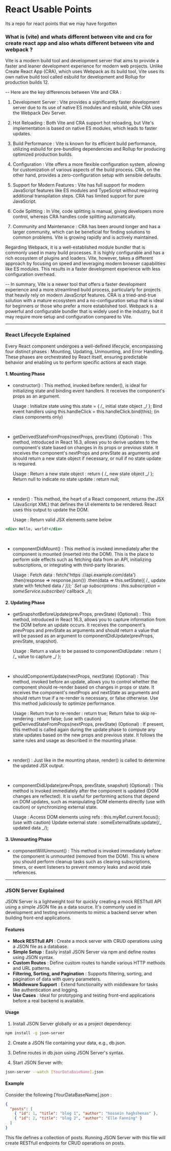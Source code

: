 # React Usable Points

Its a repo for react points that we may have forgotten

### What is (vite) and whats different between vite and cra for create react app and also whats different between vite and webpack ?

Vite is a modern build tool and development server that aims to provide a faster and leaner development experience for modern web projects. Unlike Create React App (CRA), which uses Webpack as its build tool, Vite uses its own native build tool called esbuild for development and Rollup for production builds 12.

-- Here are the key differences between Vite and CRA :

1. Development Server : Vite provides a significantly faster development server due to its use of native ES modules and esbuild, while CRA uses the Webpack Dev Server.

2. Hot Reloading : Both Vite and CRA support hot reloading, but Vite's implementation is based on native ES modules, which leads to faster updates.

3. Build Performance : Vite is known for its efficient build performance, utilizing esbuild for pre-bundling dependencies and Rollup for producing optimized production builds.

4. Configuration : Vite offers a more flexible configuration system, allowing for customization of various aspects of the build process. CRA, on the other hand, provides a zero-configuration setup with sensible defaults.

5. Support for Modern Features : Vite has full support for modern JavaScript features like ES modules and TypeScript without requiring additional transpilation steps. CRA has limited support for pure JavaScript.

6. Code Splitting : In Vite, code splitting is manual, giving developers more control, whereas CRA handles code splitting automatically.

7. Community and Maintenance : CRA has been around longer and has a larger community, which can be beneficial for finding solutions to common problems. Vite is growing rapidly and is actively maintained.

Regarding Webpack, it is a well-established module bundler that is commonly used in many build processes. It is highly configurable and has a rich ecosystem of plugins and loaders. Vite, however, takes a different approach by focusing on speed and leveraging modern browser capabilities like ES modules. This results in a faster development experience with less configuration overhead.

-- In summary, Vite is a newer tool that offers a faster development experience and a more streamlined build process, particularly for projects that heavily rely on modern JavaScript features. CRA is a tried-and-true solution with a mature ecosystem and a no-configuration setup that is ideal for beginners or those who prefer a more established tool. Webpack is a powerful and configurable bundler that is widely used in the industry, but it may require more setup and configuration compared to Vite.

<hr>

### React Lifecycle Explained

Every React component undergoes a well-defined lifecycle, encompassing four distinct phases : Mounting, Updating, Unmounting, and Error Handling. These phases are orchestrated by React itself, ensuring predictable behavior and enabling us to perform specific actions at each stage.

#### 1. Mounting Phase

- constructor() :
  This method, invoked before render(), is ideal for initializing state and binding event handlers. It receives the component's props as an argument.

  Usage :
  Initialize state using this.state = { /_ initial state object _/ };
  Bind event handlers using this.handleClick = this.handleClick.bind(this); (in class components only)

<br>

- getDerivedStateFromProps(nextProps, prevState) (Optional) :
  This method, introduced in React 16.3, allows you to derive updates to the component's state based on changes in its props or previous state. It receives the component's nextProps and prevState as arguments and should return a new state object if necessary, or null if no state update is required.

  Usage :
  Return a new state object : return { /_ new state object _/ };
  Return null to indicate no state update : return null;

<br>

- render() :
  This method, the heart of a React component, returns the JSX (JavaScript XML) that defines the UI elements to be rendered. React uses this output to update the DOM.

  Usage :
  Return valid JSX elements same below

```jsx
<div> Hello, world!</div>
```

<br>

- componentDidMount() :
  This method is invoked immediately after the component is mounted (inserted into the DOM). This is the place to perform side effects such as fetching data from an API, initializing subscriptions, or integrating with third-party libraries.

  Usage :
  Fetch data : fetch('https ://api.example.com/data') .then(response => response.json()) .then(data => this.setState({ /_ update state with fetched data _/ }));`
  Set up subscriptions : this.subscription = someService.subscribe(/_ callback _/);

#### 2. Updating Phase

- getSnapshotBeforeUpdate(prevProps, prevState) (Optional) :
  This method, introduced in React 16.3, allows you to capture information from the DOM before an update occurs. It receives the component's prevProps and prevState as arguments and should return a value that will be passed as an argument to componentDidUpdate(prevProps, prevState, snapshot).

  Usage :
  Return a value to be passed to componentDidUpdate : return { /_ value to capture _/ };

<br>

- shouldComponentUpdate(nextProps, nextState) (Optional) :
  This method, invoked before an update, allows you to control whether the component should re-render based on changes in props or state. It receives the component's nextProps and nextState as arguments and should return true if a re-render is necessary, or false otherwise. Use this method judiciously to optimize performance.

  Usage :
  Return true to re-render : return true;
  Return false to skip re-rendering : return false; (use with caution)
  getDerivedStateFromProps(nextProps, prevState) (Optional) : If present, this method is called again during the update phase to compute any state updates based on the new props and previous state. It follows the same rules and usage as described in the mounting phase.

<br>

- render() :
  Just like in the mounting phase, render() is called to determine the updated JSX output.

<br>

- componentDidUpdate(prevProps, prevState, snapshot) (Optional) :
  This method is invoked immediately after the component is updated (DOM changes are reflected). It is useful for performing actions that depend on DOM updates, such as manipulating DOM elements directly (use with caution) or synchronizing external state.

  Usage :
  Access DOM elements using refs : this.myRef.current.focus(); (use with caution)
  Update external state : someExternalState.update(/_ updated data _/);

#### 3. Unmounting Phase

- componentWillUnmount() :
  This method is invoked immediately before the component is unmounted (removed from the DOM). This is where you should perform cleanup tasks such as clearing subscriptions, timers, or event listeners to prevent memory leaks and avoid stale references.

<hr>

### JSON Server Explained

JSON Server is a lightweight tool for quickly creating a mock RESTfulll API using a simple JSON file as a data source. It's commonly used in development and testing environments to mimic a backend server when building front-end applications.

#### Features

- **Mock RESTfull API** : Create a mock server with CRUD operations using a JSON file as a database.
- **Simple Setup** : Easily install JSON Server via npm and define routes using JSON syntax.
- **Custom Routes** : Define custom routes to handle various HTTP methods and URL patterns.
- **Filtering, Sorting, and Pagination** : Supports filtering, sorting, and pagination of data with query parameters.
- **Middleware Support** : Extend functionality with middleware for tasks like authentication and logging.
- **Use Cases** : Ideal for prototyping and testing front-end applications before a real backend is available.

#### Usage

1. Install JSON Server globally or as a project dependency:

```bash
npm install -g json-server
```

2. Create a JSON file containing your data, e.g., db.json.

3. Define routes in db.json using JSON Server's syntax.

4. Start JSON Server with:

```bash
json-server --watch [YourDataBaseName].json
```

#### Example

Consider the following [YourDataBaseName].json :

```json
{
  "posts": [
    { "id": 1, "title": "blog 1", "author": "hossein haghshenas" },
    { "id": 2, "title": "blog 2", "author": "Elle Fanning" }
  ]
}
```

This file defines a collection of posts. Running JSON Server with this file will create RESTfull endpoints for CRUD operations on posts.
